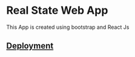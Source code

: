 # Real State Web App

This App is created using bootstrap and React Js

## <a href="https://pprealstate.netlify.app/">Deployment </a>
